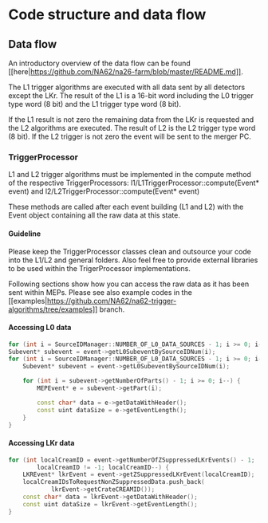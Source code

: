 # Code structure and data flow

## Data flow
An introductory overview of the data flow can be found [[here|https://github.com/NA62/na26-farm/blob/master/README.md]].

The L1 trigger algorithms are executed with all data sent by all detectors except the LKr. The result of the L1 is a 16-bit word including the L0 trigger type word (8 bit) and the L1 trigger type word (8 bit).

If the L1 result is not zero the remaining data from the LKr is requested and the L2 algorithms are executed. The result of L2 is the L2 trigger type word (8 bit). If the L2 trigger is not zero the event will be sent to the merger PC.

### TriggerProcessor
L1 and L2 trigger algorithms must be implemented in the compute method of the respective TriggerProcessors: l1/L1TriggerProcessor::compute(Event* event) and l2/L2TriggerProcessor::compute(Event* event)

These methods are called after each event building (L1 and L2) with the Event object containing all the raw data at this state.

#### Guideline
Please keep the TriggerProcessor classes clean and outsource your code into the L1/L2 and general folders. Also feel free to provide external libraries to be used within the TrigerProcessor implementations.

Following sections show how you can access the raw data as it has been sent within MEPs. Please see also example codes in the [[examples|https://github.com/NA62/na62-trigger-algorithms/tree/examples]] branch.
#### Accessing L0 data
```C++
for (int i = SourceIDManager::NUMBER_OF_L0_DATA_SOURCES - 1; i >= 0; i--) {
Subevent* subevent = event->getL0SubeventBySourceIDNum(i);
for (int i = SourceIDManager::NUMBER_OF_L0_DATA_SOURCES - 1; i >= 0; i--) {
	Subevent* subevent = event->getL0SubeventBySourceIDNum(i);

	for (int i = subevent->getNumberOfParts() - 1; i >= 0; i--) {
		MEPEvent* e = subevent->getPart(i);

		const char* data = e->getDataWithHeader();
		const uint dataSize = e->getEventLength();
	}
}
```

#### Accessing LKr data
```C++
for (int localCreamID = event->getNumberOfZSuppressedLKrEvents() - 1;
		localCreamID != -1; localCreamID--) {
	LKREvent* lkrEvent = event->getZSuppressedLKrEvent(localCreamID);
	localCreamIDsToRequestNonZSuppressedData.push_back(
			lkrEvent->getCrateCREAMID());
	const char* data = lkrEvent->getDataWithHeader();
	const uint dataSize = lkrEvent->getEventLength();
}
```